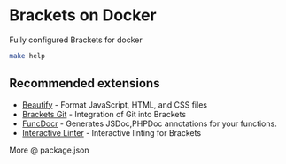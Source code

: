 # Brackets on Docker

Fully configured Brackets for docker

```bash
make help
```

## Recommended extensions

* [Beautify](https://github.com/drewhamlett/brackets-beautify) - Format JavaScript, HTML, and CSS files
* [Brackets Git](https://github.com/zaggino/brackets-git) - Integration of Git into Brackets
* [FuncDocr](https://github.com/wikunia/brackets-funcdocr) - Generates JSDoc,PHPDoc annotations for your functions.
* [Interactive Linter](https://github.com/MiguelCastillo/Brackets-InteractiveLinter) - Interactive linting for Brackets

More @ package.json

